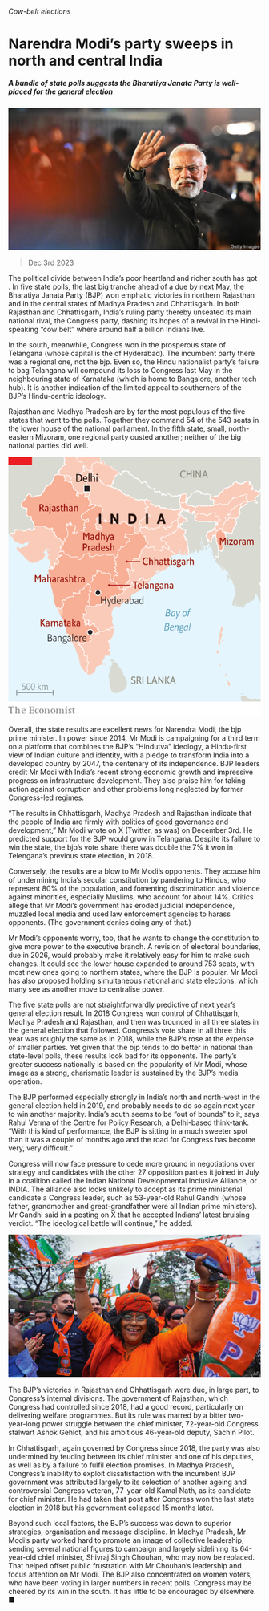 ###### Cow-belt elections

# Narendra Modi’s party sweeps in north and central India 

##### A bundle of state polls suggests the Bharatiya Janata Party is well-placed for the general election 

![image](images/20231209_ASP005.jpg) 

> Dec 3rd 2023 

The political divide between India’s poor heartland and richer south has got . In five state polls, the last big tranche ahead of a  due by next May, the Bharatiya Janata Party (BJP) won emphatic victories in northern Rajasthan and in the central states of Madhya Pradesh and Chhattisgarh. In both Rajasthan and Chhattisgarh, India’s ruling party thereby unseated its main national rival, the Congress party, dashing its hopes of a revival in the Hindi-speaking “cow belt” where around half a billion Indians live.

In the south, meanwhile, Congress won in the prosperous state of Telangana (whose capital is the  of Hyderabad). The incumbent party there was a regional one, not the bjp. Even so, the Hindu nationalist party’s failure to bag Telangana will compound its loss to Congress last May in the neighbouring state of Karnataka (which is home to Bangalore, another tech hub). It is another indication of the limited appeal to southerners of the BJP’s Hindu-centric ideology.

Rajasthan and Madhya Pradesh are by far the most populous of the five states that went to the polls. Together they command 54 of the 543 seats in the lower house of the national parliament. In the fifth state, small, north-eastern Mizoram, one regional party ousted another; neither of the big national parties did well.

![image](images/20231209_ASM942.png) 


Overall, the state results are excellent news for Narendra Modi, the bjp prime minister. In power since 2014, Mr Modi is campaigning for a third term on a platform that combines the BJP’s “Hindutva” ideology, a Hindu-first view of Indian culture and identity, with a pledge to transform India into a developed country by 2047, the centenary of its independence. BJP leaders credit Mr Modi with India’s recent strong economic growth and impressive progress on infrastructure development. They also praise him for taking action against corruption and other problems long neglected by former Congress-led regimes.

“The results in Chhattisgarh, Madhya Pradesh and Rajasthan indicate that the people of India are firmly with politics of good governance and development,” Mr Modi wrote on X (Twitter, as was) on December 3rd. He predicted support for the BJP would grow in Telangana. Despite its failure to win the state, the bjp’s vote share there was double the 7% it won in Telengana’s previous state election, in 2018.

Conversely, the results are a blow to Mr Modi’s opponents. They accuse him of undermining India’s secular constitution by pandering to Hindus, who represent 80% of the population, and fomenting discrimination and violence against minorities, especially Muslims, who account for about 14%. Critics allege that Mr Modi’s government has eroded judicial independence, muzzled local media and used law enforcement agencies to harass opponents. (The government denies doing any of that.) 

Mr Modi’s opponents worry, too, that he wants to change the constitution to give more power to the executive branch. A revision of electoral boundaries, due in 2026, would probably make it relatively easy for him to make such changes. It could see the lower house expanded to around 753 seats, with most new ones going to northern states, where the BJP is popular. Mr Modi has also proposed holding simultaneous national and state elections, which many see as another move to centralise power.

The five state polls are not straightforwardly predictive of next year’s general election result. In 2018 Congress won control of Chhattisgarh, Madhya Pradesh and Rajasthan, and then was trounced in all three states in the general election that followed. Congress’s vote share in all three this year was roughly the same as in 2018, while the BJP’s rose at the expense of smaller parties. Yet given that the bjp tends to do better in national than state-level polls, these results look bad for its opponents. The party’s greater success nationally is based on the popularity of Mr Modi, whose image as a strong, charismatic leader is sustained by the BJP’s media operation.

The BJP performed especially strongly in India’s north and north-west in the general election held in 2019, and probably needs to do so again next year to win another majority. India’s south seems to be “out of bounds” to it, says Rahul Verma of the Centre for Policy Research, a Delhi-based think-tank. “With this kind of performance, the BJP is sitting in a much sweeter spot than it was a couple of months ago and the road for Congress has become very, very difficult.” 

Congress will now face pressure to cede more ground in negotiations over strategy and candidates with the other 27 opposition parties it joined in July in a coalition called the Indian National Developmental Inclusive Alliance, or INDIA. The alliance also looks unlikely to accept as its prime ministerial candidate a Congress leader, such as 53-year-old Rahul Gandhi (whose father, grandmother and great-grandfather were all Indian prime ministers). Mr Gandhi said in a posting on X that he accepted Indians’ latest bruising verdict. “The ideological battle will continue,” he added.

![image](images/20231209_ASP004.jpg) 


The BJP’s victories in Rajasthan and Chhattisgarh were due, in large part, to Congress’s internal divisions. The government of Rajasthan, which Congress had controlled since 2018, had a good record, particularly on delivering welfare programmes. But its rule was marred by a bitter two-year-long power struggle between the chief minister, 72-year-old Congress stalwart Ashok Gehlot, and his ambitious 46-year-old deputy, Sachin Pilot. 

In Chhattisgarh, again governed by Congress since 2018, the party was also undermined by feuding between its chief minister and one of his deputies, as well as by a failure to fulfil election promises. In Madhya Pradesh, Congress’s inability to exploit dissatisfaction with the incumbent BJP government was attributed largely to its selection of another ageing and controversial Congress veteran, 77-year-old Kamal Nath, as its candidate for chief minister. He had taken that post after Congress won the last state election in 2018 but his government collapsed 15 months later.

Beyond such local factors, the BJP’s success was down to superior strategies, organisation and message discipline. In Madhya Pradesh, Mr Modi’s party worked hard to promote an image of collective leadership, sending several national figures to campaign and largely sidelining its 64-year-old chief minister, Shivraj Singh Chouhan, who may now be replaced. That helped offset public frustration with Mr Chouhan’s leadership and focus attention on Mr Modi. The BJP also concentrated on women voters, who have been voting in larger numbers in recent polls. Congress may be cheered by its win in the south. It has little to be encouraged by elsewhere. ■


